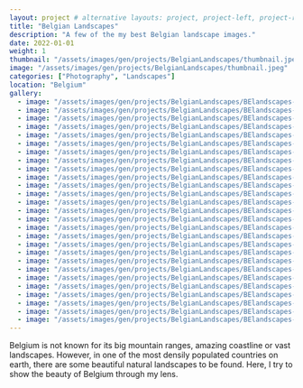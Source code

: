 ```yaml
---
layout: project # alternative layouts: project, project-left, project-right, project-top
title: "Belgian Landscapes"
description: "A few of the my best Belgian landscape images."
date: 2022-01-01
weight: 1
thumbnail: "/assets/images/gen/projects/BelgianLandscapes/thumbnail.jpeg"
image: "/assets/images/gen/projects/BelgianLandscapes/thumbnail.jpeg"
categories: ["Photography", "Landscapes"]
location: "Belgium"
gallery:
  - image: "/assets/images/gen/projects/BelgianLandscapes/BElandscapes-1.jpg"
  - image: "/assets/images/gen/projects/BelgianLandscapes/BElandscapes-2.jpg"
  - image: "/assets/images/gen/projects/BelgianLandscapes/BElandscapes-3.jpg"
  - image: "/assets/images/gen/projects/BelgianLandscapes/BElandscapes-4.jpg"
  - image: "/assets/images/gen/projects/BelgianLandscapes/BElandscapes-5.jpg"
  - image: "/assets/images/gen/projects/BelgianLandscapes/BElandscapes-6.jpg"
  - image: "/assets/images/gen/projects/BelgianLandscapes/BElandscapes-7.jpg"
  - image: "/assets/images/gen/projects/BelgianLandscapes/BElandscapes-8.jpg"
  - image: "/assets/images/gen/projects/BelgianLandscapes/BElandscapes-9.jpg"
  - image: "/assets/images/gen/projects/BelgianLandscapes/BElandscapes-10.jpg"
  - image: "/assets/images/gen/projects/BelgianLandscapes/BElandscapes-11.jpg"
  - image: "/assets/images/gen/projects/BelgianLandscapes/BElandscapes-12.jpg"
  - image: "/assets/images/gen/projects/BelgianLandscapes/BElandscapes-13.jpg"
  - image: "/assets/images/gen/projects/BelgianLandscapes/BElandscapes-14.jpg"
  - image: "/assets/images/gen/projects/BelgianLandscapes/BElandscapes-15.jpg"
  - image: "/assets/images/gen/projects/BelgianLandscapes/BElandscapes-16.jpg"
  - image: "/assets/images/gen/projects/BelgianLandscapes/BElandscapes-17.jpg"
  - image: "/assets/images/gen/projects/BelgianLandscapes/BElandscapes-18.jpg"
  - image: "/assets/images/gen/projects/BelgianLandscapes/BElandscapes-19.jpg"
  - image: "/assets/images/gen/projects/BelgianLandscapes/BElandscapes-20.jpg"
  - image: "/assets/images/gen/projects/BelgianLandscapes/BElandscapes-21.jpg"
  - image: "/assets/images/gen/projects/BelgianLandscapes/BElandscapes-22.jpg"
  - image: "/assets/images/gen/projects/BelgianLandscapes/BElandscapes-23.jpg"
  - image: "/assets/images/gen/projects/BelgianLandscapes/BElandscapes-24.jpg"
  - image: "/assets/images/gen/projects/BelgianLandscapes/BElandscapes-25.jpg"
  - image: "/assets/images/gen/projects/BelgianLandscapes/BElandscapes-26.jpg"
  - image: "/assets/images/gen/projects/BelgianLandscapes/BElandscapes-27.jpg"
---
```


Belgium is not known for its big mountain ranges, amazing coastline or vast landscapes. However, in one of the most densily populated countries on earth, there are some beautiful natural landscapes to be found. Here, I try to show the beauty of Belgium through my lens.